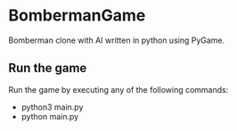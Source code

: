 # BombermanGame

Bomberman clone with AI written in python using PyGame.

## Run the game 
Run the game by executing any of the following commands:
+ python3 main.py
+ python main.py
